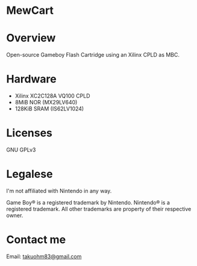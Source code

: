 MewCart
========

# Overview

Open-source Gameboy Flash Cartridge using an Xilinx CPLD as MBC.

# Hardware

* Xilinx XC2C128A VQ100 CPLD
* 8MiB NOR (MX29LV640)
* 128KiB SRAM (IS62LV1024)

# Licenses

GNU GPLv3

# Legalese

I'm not affiliated with Nintendo in any way.

Game Boy® is a registered trademark by Nintendo. Nintendo® is a registered trademark. All other trademarks are property of their respective owner.

# Contact me

Email: takuohm83@gmail.com
